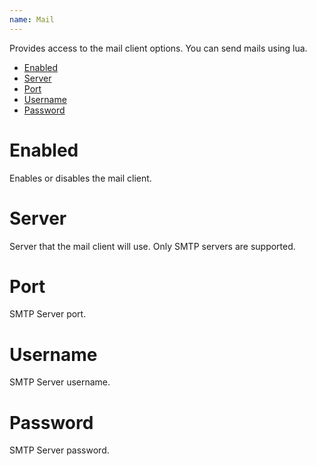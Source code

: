```yaml
---
name: Mail
---
```


Provides access to the mail client options. You can send mails using lua.

- [Enabled](#enabled)
- [Server](#server)
- [Port](#port)
- [Username](#username)
- [Password](#password)

# Enabled

Enables or disables the mail client.

# Server

Server that the mail client will use. Only SMTP servers are supported.

# Port

SMTP Server port.

# Username

SMTP Server username.

# Password

SMTP Server password.